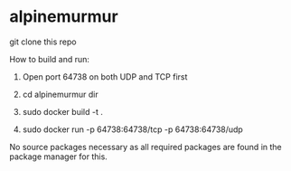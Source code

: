# alpinemurmur

git clone this repo

How to build and run:

1. Open port 64738 on both UDP and TCP first

2. cd alpinemurmur dir

3. sudo docker build -t <name> .

4. sudo docker run -p 64738:64738/tcp -p 64738:64738/udp <name>

No source packages necessary as all required packages are found in the package manager for this.

